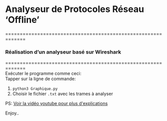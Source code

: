 # Analyseur de Protocoles Réseau ‘Offline’ 
=============================================================
### Réalisation d’un analyseur basé sur Wireshark  
=============================================================  
Exécuter le programme comme ceci:  
Tapper sur la ligne de commande:  
1. `python3 Graphique.py`  
2. Choisir le fichier `.txt` avec les trames à analyser  
  
PS: [Voir la vidéo youtube pour plus d'explications](https://www.youtube.com/watch?v=Guj-1CmnYT4&t=602s)  
  
Enjoy..    
